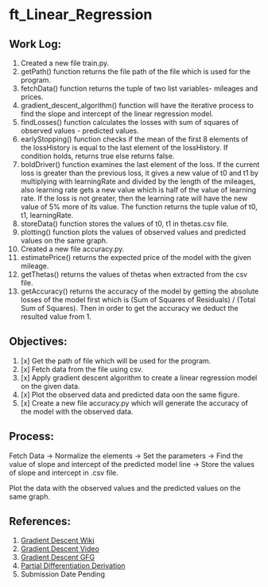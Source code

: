 # ft_Linear_Regression

## Work Log:

1. Created a new file train.py.
2. getPath() function returns the file path of the file which is used for the program.
3. fetchData() function returns the tuple of two list variables- mileages and prices.
4. gradient_descent_algorithm() function will have the iterative process to find the slope and intercept of the linear regression model.
5. findLosses() function calculates the losses with sum of squares of observed values - predicted values.
6. earlyStopping() function checks if the mean of the first 8 elements of the lossHistory is equal to the last element of the lossHistory. If condition holds, returns true else returns false.
7. boldDriver() function examines the last element of the loss. If the current loss is greater than the previous loss, it gives a new value of t0 and t1 by multiplying with learningRate and divided by the length of the mileages, also learning rate gets a new value which is half of the value of learning rate. If the loss is not greater, then the learning rate will have the new value of 5% more of its value. The function returns the tuple value of t0, t1, learningRate.
8. storeData() function stores the values of t0, t1 in thetas.csv file.
9. plotting() function plots the values of observed values and predicted values on the same graph.
10. Created a new file accuracy.py.
11. estimatePrice() returns the expected price of the model with the given mileage.
12. getThetas() returns the values of thetas when extracted from the csv file.
13. getAccuracy() returns the accuracy of the model by getting the absolute losses of the model first which is (Sum of Squares of Residuals) / (Total Sum of Squares). Then in order to get the accuracy we deduct the resulted value from 1.

## Objectives:

1. [x] Get the path of file which will be used for the program.
2. [x] Fetch data from the file using csv.
3. [x] Apply gradient descent algorithm to create a linear regression model on the given data.
4. [x] Plot the observed data and predicted data oon the same figure.
5. [x] Create a new file accuracy.py which will generate the accuracy of the model with the observed data.

## Process:

Fetch Data -> Normalize the elements -> Set the parameters -> Find the value of slope and intercept of the predicted model line -> Store the values of slope and intercept in .csv file.

Plot the data with the observed values and the predicted values on the same graph.

## References:

1. [Gradient Descent Wiki](https://en.wikipedia.org/wiki/Gradient_descent)
2. [Gradient Descent Video](https://www.youtube.com/watch?v=sDv4f4s2SB8)
3. [Gradient Descent GFG](https://www.geeksforgeeks.org/gradient-descent-algorithm-and-its-variants/)
4. [Partial Differentiation Derivation](https://math.stackexchange.com/questions/70728/partial-derivative-in-gradient-descent-for-two-variables)
5. Submission Date Pending
